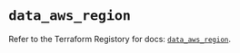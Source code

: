 # `data_aws_region`

Refer to the Terraform Registory for docs: [`data_aws_region`](https://registry.terraform.io/providers/hashicorp/aws/5.5.0/docs/data-sources/region).
